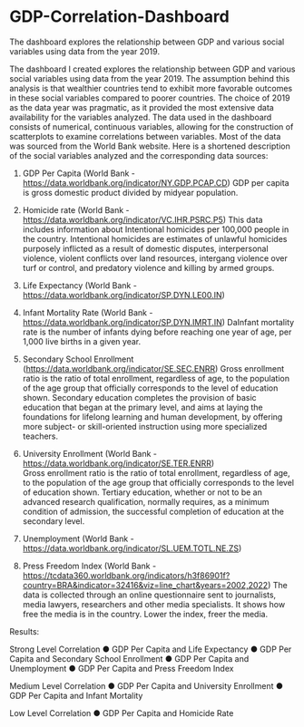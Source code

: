 # GDP-Correlation-Dashboard
The dashboard explores the relationship between GDP and various social variables using data from the year 2019. 

The dashboard I created explores the relationship between GDP and various social variables using data from the year 2019. The assumption behind this analysis is that wealthier countries tend to exhibit more favorable outcomes in these social variables compared to poorer countries. The choice of 2019 as the data year was pragmatic, as it provided the most extensive data availability for the variables analyzed.
The data used in the dashboard consists of numerical, continuous variables, allowing for the construction of scatterplots to examine correlations between variables. Most of the data was sourced from the World Bank website. Here is a shortened description of the social variables analyzed and the corresponding data sources:

1.	GDP Per Capita (World Bank - https://data.worldbank.org/indicator/NY.GDP.PCAP.CD)
GDP per capita is gross domestic product divided by midyear population. 

2.	Homicide rate (World Bank - https://data.worldbank.org/indicator/VC.IHR.PSRC.P5) 
This data includes information about Intentional homicides per 100,000 people in the country. Intentional homicides are estimates of unlawful homicides purposely inflicted as a result of domestic disputes, interpersonal violence, violent conflicts over land resources, intergang violence over turf or control, and predatory violence and killing by armed groups.

3.	Life Expectancy (World Bank - https://data.worldbank.org/indicator/SP.DYN.LE00.IN) 

4.	Infant Mortality Rate (World Bank - https://data.worldbank.org/indicator/SP.DYN.IMRT.IN) 
DaInfant mortality rate is the number of infants dying before reaching one year of age, per 1,000 live births in a given year. 

5.	Secondary School Enrollment (https://data.worldbank.org/indicator/SE.SEC.ENRR)
Gross enrollment ratio is the ratio of total enrollment, regardless of age, to the population of the age group that officially corresponds to the level of education shown. Secondary education completes the provision of basic education that began at the primary level, and aims at laying the foundations for lifelong learning and human development, by offering more subject- or skill-oriented instruction using more specialized teachers.

6.	University Enrollment (World Bank - https://data.worldbank.org/indicator/SE.TER.ENRR)  
Gross enrollment ratio is the ratio of total enrollment, regardless of age, to the population of the age group that officially corresponds to the level of education shown. Tertiary education, whether or not to be an advanced research qualification, normally requires, as a minimum condition of admission, the successful completion of education at the secondary level.

7.	Unemployment (World Bank - https://data.worldbank.org/indicator/SL.UEM.TOTL.NE.ZS)

8.	Press Freedom Index (World Bank - https://tcdata360.worldbank.org/indicators/h3f86901f?country=BRA&indicator=32416&viz=line_chart&years=2002,2022)
The data is collected through an online questionnaire sent to journalists, media lawyers, researchers and other media specialists. It shows how free the media is in the country. Lower the index, freer the media. 

Results: 

Strong Level Correlation 
●	GDP Per Capita and Life Expectancy 
●	GDP Per Capita and Secondary School Enrollment 
●	GDP Per Capita and Unemployment 
●	GDP Per Capita and Press Freedom Index 

Medium Level Correlation 
●	GDP Per Capita and University Enrollment 
●	GDP Per Capita and Infant Mortality 

Low Level Correlation 
●	GDP Per Capita and Homicide Rate 
